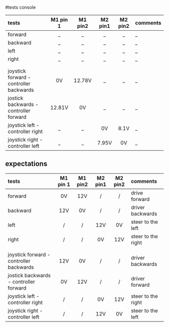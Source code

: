 #tests console

tests|M1 pin 1|M1 pin2|M2 pin1|M2 pin2|comments
:-----------|:-------:|:-------:|:-------:|:-------:|:------------------------------------------------------
forward| _ | _ | _ | _ | _ 
backward| _ | _ | _ | _ | _ 
left| _ | _ | _ | _ | _ 
right| _ | _ | _ | _ | _
| | | | | | |
| | | | | | |
joystick forward - controller backwards | 0V | 12.78V | _ | _ | _ |
jostick backwards - controller forward | 12.81V | 0V | _ | _ | _ 
joystick left - controller right | _ | _ | 0V | 8.1V | _ 
joystick right - controller left | _ | _ | 7.95V | 0V | _ 

## expectations

tests|M1 pin 1|M1 pin2|M2 pin1|M2 pin2|comments
:-----------|:-------:|:-------:|:-------:|:-------:|:------------------------------------------------------
forward| 0V | 12V | / | / | drive forward
backward| 12V | 0V | / | / | driver backwards
left| / | / | 12V | 0V | steer to the left
right| / | / | 0V | 12V | steer to the right 
| | | | | | |
| | | | | | |
joystick forward - controller backwards | 12V | 0V | / | / | driver backwards
jostick backwards - controller forward | 0V | 12V | / | / | driver forward
joystick left - controller right | / | / | 0V | 12V | steer to the right
joystick right - controller left | / | / | 12V | 0V | steer to the left
